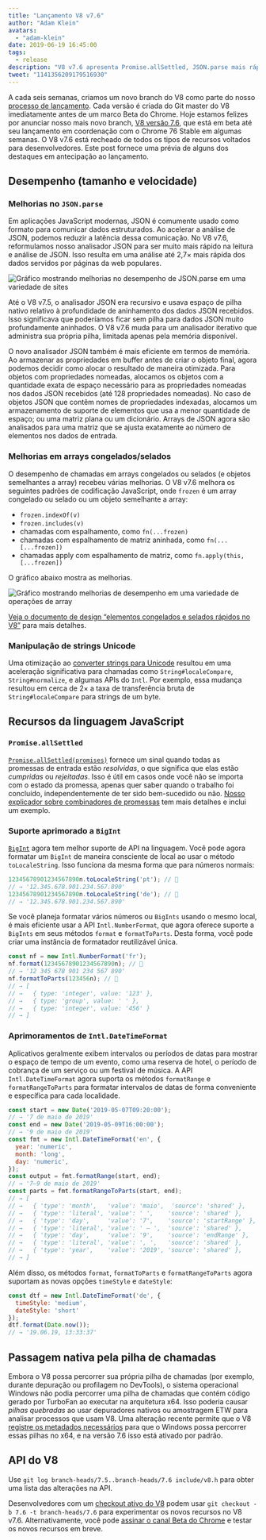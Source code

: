 ```yaml
---
title: "Lançamento V8 v7.6"
author: "Adam Klein"
avatars:
  - "adam-klein"
date: 2019-06-19 16:45:00
tags:
  - release
description: "V8 v7.6 apresenta Promise.allSettled, JSON.parse mais rápido, BigInts localizados, arrays congelados/selados mais rápidos e muito mais!"
tweet: "1141356209179516930"
---
```

A cada seis semanas, criamos um novo branch do V8 como parte do nosso [processo de lançamento](/docs/release-process). Cada versão é criada do Git master do V8 imediatamente antes de um marco Beta do Chrome. Hoje estamos felizes por anunciar nosso mais novo branch, [V8 versão 7.6](https://chromium.googlesource.com/v8/v8.git/+log/branch-heads/7.6), que está em beta até seu lançamento em coordenação com o Chrome 76 Stable em algumas semanas. O V8 v7.6 está recheado de todos os tipos de recursos voltados para desenvolvedores. Este post fornece uma prévia de alguns dos destaques em antecipação ao lançamento.

<!--truncate-->
## Desempenho (tamanho e velocidade)

### Melhorias no `JSON.parse`

Em aplicações JavaScript modernas, JSON é comumente usado como formato para comunicar dados estruturados. Ao acelerar a análise de JSON, podemos reduzir a latência dessa comunicação. No V8 v7.6, reformulamos nosso analisador JSON para ser muito mais rápido na leitura e análise de JSON. Isso resulta em uma análise até 2,7× mais rápida dos dados servidos por páginas da web populares.

![Gráfico mostrando melhorias no desempenho de `JSON.parse` em uma variedade de sites](/_img/v8-release-76/json-parsing.svg)

Até o V8 v7.5, o analisador JSON era recursivo e usava espaço de pilha nativo relativo à profundidade de aninhamento dos dados JSON recebidos. Isso significava que poderíamos ficar sem pilha para dados JSON muito profundamente aninhados. O V8 v7.6 muda para um analisador iterativo que administra sua própria pilha, limitada apenas pela memória disponível.

O novo analisador JSON também é mais eficiente em termos de memória. Ao armazenar as propriedades em buffer antes de criar o objeto final, agora podemos decidir como alocar o resultado de maneira otimizada. Para objetos com propriedades nomeadas, alocamos os objetos com a quantidade exata de espaço necessário para as propriedades nomeadas nos dados JSON recebidos (até 128 propriedades nomeadas). No caso de objetos JSON que contêm nomes de propriedades indexadas, alocamos um armazenamento de suporte de elementos que usa a menor quantidade de espaço; ou uma matriz plana ou um dicionário. Arrays de JSON agora são analisados para uma matriz que se ajusta exatamente ao número de elementos nos dados de entrada.

### Melhorias em arrays congelados/selados

O desempenho de chamadas em arrays congelados ou selados (e objetos semelhantes a array) recebeu várias melhorias. O V8 v7.6 melhora os seguintes padrões de codificação JavaScript, onde `frozen` é um array congelado ou selado ou um objeto semelhante a array:

- `frozen.indexOf(v)`
- `frozen.includes(v)`
- chamadas com espalhamento, como `fn(...frozen)`
- chamadas com espalhamento de matriz aninhada, como `fn(...[...frozen])`
- chamadas apply com espalhamento de matriz, como `fn.apply(this, [...frozen])`

O gráfico abaixo mostra as melhorias.

![Gráfico mostrando melhorias de desempenho em uma variedade de operações de array](/_img/v8-release-76/frozen-sealed-elements.svg)

[Veja o documento de design “elementos congelados e selados rápidos no V8”](https://bit.ly/fast-frozen-sealed-elements-in-v8) para mais detalhes.

### Manipulação de strings Unicode

Uma otimização ao [converter strings para Unicode](https://chromium.googlesource.com/v8/v8/+/734c1456d942a03d79aab4b3b0e57afbc803ceea) resultou em uma aceleração significativa para chamadas como `String#localeCompare`, `String#normalize`, e algumas APIs do `Intl`. Por exemplo, essa mudança resultou em cerca de 2× a taxa de transferência bruta de `String#localeCompare` para strings de um byte.

## Recursos da linguagem JavaScript

### `Promise.allSettled`

[`Promise.allSettled(promises)`](/features/promise-combinators#promise.allsettled) fornece um sinal quando todas as promessas de entrada estão _resolvidas_, o que significa que elas estão _cumpridas_ ou _rejeitadas_. Isso é útil em casos onde você não se importa com o estado da promessa, apenas quer saber quando o trabalho foi concluído, independentemente de ter sido bem-sucedido ou não. [Nosso explicador sobre combinadores de promessas](/features/promise-combinators) tem mais detalhes e inclui um exemplo.

### Suporte aprimorado a `BigInt`

[`BigInt`](/features/bigint) agora tem melhor suporte de API na linguagem. Você pode agora formatar um `BigInt` de maneira consciente de local ao usar o método `toLocaleString`. Isso funciona da mesma forma que para números normais:

```js
12345678901234567890n.toLocaleString('pt'); // 🐌
// → '12.345.678.901.234.567.890'
12345678901234567890n.toLocaleString('de'); // 🐌
// → '12.345.678.901.234.567.890'
```

Se você planeja formatar vários números ou `BigInts` usando o mesmo local, é mais eficiente usar a API `Intl.NumberFormat`, que agora oferece suporte a `BigInts` em seus métodos `format` e `formatToParts`. Desta forma, você pode criar uma instância de formatador reutilizável única.

```js
const nf = new Intl.NumberFormat('fr');
nf.format(12345678901234567890n); // 🚀
// → '12 345 678 901 234 567 890'
nf.formatToParts(123456n); // 🚀
// → [
// →   { type: 'integer', value: '123' },
// →   { type: 'group', value: ' ' },
// →   { type: 'integer', value: '456' }
// → ]
```

### Aprimoramentos de `Intl.DateTimeFormat`

Aplicativos geralmente exibem intervalos ou períodos de datas para mostrar o espaço de tempo de um evento, como uma reserva de hotel, o período de cobrança de um serviço ou um festival de música. A API `Intl.DateTimeFormat` agora suporta os métodos `formatRange` e `formatRangeToParts` para formatar intervalos de datas de forma conveniente e específica para cada localidade.

```js
const start = new Date('2019-05-07T09:20:00');
// → '7 de maio de 2019'
const end = new Date('2019-05-09T16:00:00');
// → '9 de maio de 2019'
const fmt = new Intl.DateTimeFormat('en', {
  year: 'numeric',
  month: 'long',
  day: 'numeric',
});
const output = fmt.formatRange(start, end);
// → '7–9 de maio de 2019'
const parts = fmt.formatRangeToParts(start, end);
// → [
// →   { 'type': 'month',   'value': 'maio',  'source': 'shared' },
// →   { 'type': 'literal', 'value': ' ',    'source': 'shared' },
// →   { 'type': 'day',     'value': '7',    'source': 'startRange' },
// →   { 'type': 'literal', 'value': ' – ',  'source': 'shared' },
// →   { 'type': 'day',     'value': '9',    'source': 'endRange' },
// →   { 'type': 'literal', 'value': ', ',   'source': 'shared' },
// →   { 'type': 'year',    'value': '2019', 'source': 'shared' },
// → ]
```

Além disso, os métodos `format`, `formatToParts` e `formatRangeToParts` agora suportam as novas opções `timeStyle` e `dateStyle`:

```js
const dtf = new Intl.DateTimeFormat('de', {
  timeStyle: 'medium',
  dateStyle: 'short'
});
dtf.format(Date.now());
// → '19.06.19, 13:33:37'
```

## Passagem nativa pela pilha de chamadas

Embora o V8 possa percorrer sua própria pilha de chamadas (por exemplo, durante depuração ou profilagem no DevTools), o sistema operacional Windows não podia percorrer uma pilha de chamadas que contém código gerado por TurboFan ao executar na arquitetura x64. Isso poderia causar _pilhas quebradas_ ao usar depuradores nativos ou amostragem ETW para analisar processos que usam V8. Uma alteração recente permite que o V8 [registre os metadados necessários](https://chromium.googlesource.com/v8/v8/+/3cda21de77d098a612eadf44d504b188a599c5f0) para que o Windows possa percorrer essas pilhas no x64, e na versão 7.6 isso está ativado por padrão.

## API do V8

Use `git log branch-heads/7.5..branch-heads/7.6 include/v8.h` para obter uma lista das alterações na API.

Desenvolvedores com um [checkout ativo do V8](/docs/source-code#using-git) podem usar `git checkout -b 7.6 -t branch-heads/7.6` para experimentar os novos recursos no V8 v7.6. Alternativamente, você pode [assinar o canal Beta do Chrome](https://www.google.com/chrome/browser/beta.html) e testar os novos recursos em breve.
